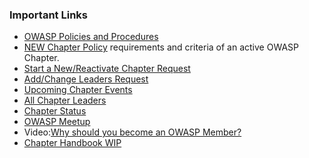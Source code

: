 ### Important Links
* [OWASP Policies and Procedures](https://owasp.org/www-policy/)
* [NEW Chapter Policy](https://owasp.org/www-policy/operational/chapters) requirements and criteria of an active OWASP Chapter.
* [Start a New/Reactivate Chapter Request](https://owasporg.atlassian.net/servicedesk/customer/portal/7/group/18/create/73)
* [Add/Change Leaders Request](https://owasporg.atlassian.net/servicedesk/customer/portal/7/group/18/create/73)
* [Upcoming Chapter Events](/chapters/events/)
* [All Chapter Leaders](/chapters/leaders/)
* [Chapter Status](/chapters/status/)
* [OWASP Meetup](https://owasp.meetup.com)
* Video:[Why should you become an OWASP Member?](https://youtu.be/RrUQYkzdaos)
* [Chapter Handbook WIP](/www-policy/operational/chapter-handbook-existing)
